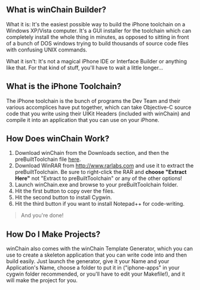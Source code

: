 ## What is winChain Builder? ##

What it is: It's the easiest possible way to build the iPhone toolchain on a Windows XP/Vista computer. It's a GUI installer for the toolchain which can completely install the whole thing in minutes, as opposed to sitting in front of a bunch of DOS windows trying to build thousands of source code files with confusing UNIX commands.

What it isn't: It's not a magical iPhone IDE or Interface Builder or anything like that. For that kind of stuff, you'll have to wait a little longer...

## What is the iPhone Toolchain? ##

The iPhone toolchain is the bunch of programs the Dev Team and their various accomplices have put together, which can take Objective-C source code that you write using their UIKit Headers (included with winChain) and compile it into an application that you can use on your iPhone.

## How Does winChain Work? ##

  1. Download winChain from the Downloads section, and then the preBuiltToolchain file [here](http://tinyurl.com/2vtug9).
  1. Download WinRAR from http://www.rarlabs.com and use it to extract the preBuiltToolchain. Be sure to right-click the RAR and **choose "Extract Here"** not "Extract to preBuiltToolchain" or any of the other options!
  1. Launch winChain.exe and browse to your preBuiltToolchain folder.
  1. Hit the first button to copy over the files.
  1. Hit the second button to install Cygwin.
  1. Hit the third button if you want to install Notepad++ for code-writing.

> And you're done!

## How Do I Make Projects? ##

winChain also comes with the winChain Template Generator, which you can use to create a skeleton application that you can write code into and then build easily. Just launch the generator, give it your Name and your Application's Name, choose a folder to put it in ("iphone-apps" in your cygwin folder recommended, or you'll have to edit your Makefile!), and it will make the project for you.